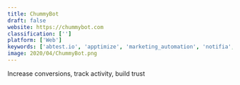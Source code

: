 ```yaml
---
title: ChummyBot
draft: false 
website: https://chummybot.com
classification: ['']
platform: ['Web']
keywords: ['abtest.io', 'apptimize', 'marketing_automation', 'notifia', 'sixpack', 'smartlook', 'taplytics', 'testnest', 'zarget', 'zoho_pagesense', 'count.io']
image: 2020/04/ChummyBot.png
---
```

Increase conversions, track activity, build trust